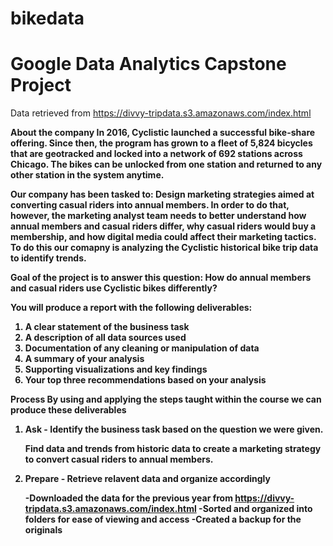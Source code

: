 # bikedata

# Google Data Analytics Capstone Project
Data retrieved from https://divvy-tripdata.s3.amazonaws.com/index.html 

<b>About the company<b>
In 2016, Cyclistic launched a successful bike-share offering. Since then, the program has grown to a fleet of 5,824 bicycles that
are geotracked and locked into a network of 692 stations across Chicago. The bikes can be unlocked from one station and
returned to any other station in the system anytime.

Our company has been tasked to: Design marketing strategies aimed at converting casual riders into annual members. In order to
do that, however, the marketing analyst team needs to better understand how annual members and casual riders differ, why
casual riders would buy a membership, and how digital media could affect their marketing tactics. To do this our comapny is
analyzing the Cyclistic historical bike trip data to identify trends.


Goal of the project is to answer this question:
How do annual members and casual riders use Cyclistic bikes
differently?

You will produce a report with the following deliverables:
1. A clear statement of the business task
2. A description of all data sources used
3. Documentation of any cleaning or manipulation of data
4. A summary of your analysis
5. Supporting visualizations and key findings
6. Your top three recommendations based on your analysis


  

Process
By using and applying the steps taught within the course we can produce these deliverables

1. Ask - Identify the business task based on the question we were given.

    Find data and trends from historic data to create a marketing strategy to convert casual riders to annual members.

  
2. Prepare - Retrieve relavent data and organize accordingly
 
    -Downloaded the data for the previous year from https://divvy-tripdata.s3.amazonaws.com/index.html
    -Sorted and organized into folders for ease of viewing and access
    -Created a backup for the originals


